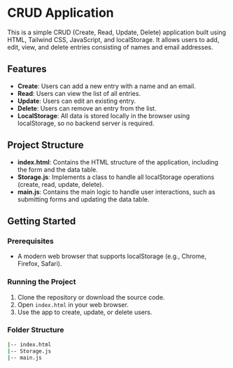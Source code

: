 # CRUD Application

This is a simple CRUD (Create, Read, Update, Delete) application built using HTML, Tailwind CSS, JavaScript, and localStorage. It allows users to add, edit, view, and delete entries consisting of names and email addresses.

## Features

- **Create**: Users can add a new entry with a name and an email.
- **Read**: Users can view the list of all entries.
- **Update**: Users can edit an existing entry.
- **Delete**: Users can remove an entry from the list.
- **LocalStorage**: All data is stored locally in the browser using localStorage, so no backend server is required.

## Project Structure

- **index.html**: Contains the HTML structure of the application, including the form and the data table.
- **Storage.js**: Implements a class to handle all localStorage operations (create, read, update, delete).
- **main.js**: Contains the main logic to handle user interactions, such as submitting forms and updating the data table.

## Getting Started

### Prerequisites

- A modern web browser that supports localStorage (e.g., Chrome, Firefox, Safari).

### Running the Project

1. Clone the repository or download the source code.
2. Open `index.html` in your web browser.
3. Use the app to create, update, or delete users.

### Folder Structure

```bash
|-- index.html
|-- Storage.js
|-- main.js

